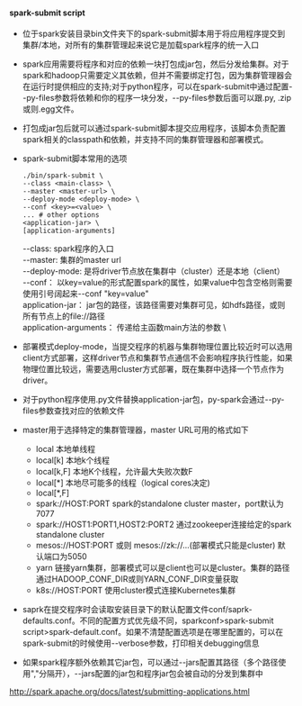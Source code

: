 #### spark-submit script
* 位于spark安装目录bin文件夹下的spark-submit脚本用于将应用程序提交到集群/本地，对所有的集群管理起来说它是加载spark程序的统一入口
* spark应用需要将程序和对应的依赖一块打包成jar包，然后分发给集群。对于spark和hadoop只需要定义其依赖，但并不需要绑定打包，因为集群管理器会在运行时提供相应的支持;对于python程序，可以在spark-submit中通过配置--py-files参数将依赖和你的程序一块分发，--py-files参数后面可以跟.py, .zip或则.egg文件。
* 打包成jar包后就可以通过spark-submit脚本提交应用程序，该脚本负责配置spark相关的classpath和依赖，并支持不同的集群管理器和部署模式。
* spark-submit脚本常用的选项
    ```
    ./bin/spark-submit \
    --class <main-class> \
    --master <master-url> \
    --deploy-mode <deploy-mode> \
    --conf <key>=<value> \
    ... # other options
    <application-jar> \
    [application-arguments]
    ```
    --class: spark程序的入口 \
    --master: 集群的master url \
    --deploy-mode: 是将driver节点放在集群中（cluster）还是本地（client） \
    --conf： 以key=value的形式配置spark的属性，如果value中包含空格则需要使用引号阔起来--conf "key=value" \
    application-jar： jar包的路径，该路径需要对集群可见，如hdfs路径，或则所有节点上的file://路径 \
    application-arguments： 传递给主函数main方法的参数 \

* 部署模式deploy-mode，当提交程序的机器与集群物理位置比较近时可以选用client方式部署，这样driver节点和集群节点通信不会影响程序执行性能，如果物理位置比较远，需要选用cluster方式部署，既在集群中选择一个节点作为driver。
* 对于python程序使用.py文件替换application-jar包，py-spark会通过--py-files参数查找对应的依赖文件
* master用于选择特定的集群管理器，master URL可用的格式如下
    * local 本地单线程
    * local[k] 本地k个线程
    * local[k,F] 本地K个线程，允许最大失败次数F
    * local[*] 本地尽可能多的线程（logical cores决定)
    * local[*,F]
    * spark://HOST:PORT spark的standalone cluster master，port默认为7077
    * spark://HOST1:PORT1,HOST2:PORT2 通过zookeeper连接给定的spark standalone cluster
    * mesos://HOST:PORT 或则 mesos://zk://...(部署模式只能是cluster) 默认端口为5050
    * yarn 链接yarn集群，部署模式可以是client也可以是cluster。集群的路径通过HADOOP_CONF_DIR或则YARN_CONF_DIR变量获取
    * k8s://HOST:PORT 使用cluster模式连接Kubernetes集群
* saprk在提交程序时会读取安装目录下的默认配置文件conf/saprk-defaults.conf。不同的配置方式优先级不同，sparkconf>spark-submit script>spark-default.conf。如果不清楚配置选项是在哪里配置的，可以在spark-submit的时候使用--verbose参数，打印相关debugging信息
* 如果spark程序额外依赖其它jar包，可以通过--jars配置其路径（多个路径使用","分隔开），--jars配置的jar包和程序jar包会被自动的分发到集群中

















http://spark.apache.org/docs/latest/submitting-applications.html